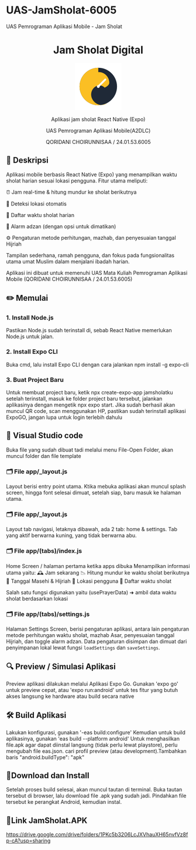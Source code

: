 # UAS-JamSholat-6005
UAS Pemrograman Aplikasi Mobile - Jam Sholat
<h1 align="center">Jam Sholat Digital</h1>

<p align="center">
<img src="./assets/images/logo.png" alt="Logo Aplikasi Jam Sholat Digital" width="128"/>
</p>

<p align="center">
Aplikasi jam sholat React Native (Expo)
</p>
<p align="center">
UAS Pemrograman Aplikasi Mobile(A2DLC)
</p>
<p align="center">
QORIDANI CHOIRUNNISAA / 24.01.53.6005
</p>

## 📖 Deskripsi
Aplikasi mobile berbasis React Native (Expo) yang menampilkan waktu sholat harian sesuai lokasi pengguna.
Fitur utama meliputi:

⏰ Jam real-time & hitung mundur ke sholat berikutnya

📍 Deteksi lokasi otomatis

🕌 Daftar waktu sholat harian

🔔 Alarm adzan (dengan opsi untuk dimatikan)

⚙️ Pengaturan metode perhitungan, mazhab, dan penyesuaian tanggal Hijriah

Tampilan sederhana, ramah pengguna, dan fokus pada fungsionalitas utama umat Muslim dalam menjalani ibadah harian.

Aplikasi ini dibuat untuk memenuhi UAS Mata Kuliah Pemrograman Aplikasi Mobile (QORIDANI CHOIRUNNISAA / 24.01.53.6005)


## ✏️ Memulai
### 1. Install Node.js
Pastikan Node.js sudah terinstall di, sebab React Native memerlukan Node.js untuk jalan.
### 2. Install Expo CLI
Buka cmd, lalu install Expo CLI dengan cara jalankan npm install -g expo-cli
### 3. Buat Project Baru
Untuk membuat project baru, ketik npx create-expo-app jamsholatku
setelah terinstall, masuk ke folder project baru tersebut, jalankan aplikasinya dengan mengetik npx expo start.
Jika sudah berhasil akan muncul QR code, scan menggunakan HP, pastikan sudah terinstall aplikasi ExpoGO, jangan lupa untuk login terlebih dahulu


## 🧾 Visual Studio code
Buka file yang sudah dibuat tadi melalui menu File-Open Folder, akan muncul folder dan file template

### 🗂️ File app/_layout.js
Layout berisi entry point utama. Ktika mebuka aplikasi akan muncul splash screen, hingga font selesai dimuat, setelah siap, baru masuk ke halaman utama.

### 🗂️ File app/_layout.js
Layout tab navigasi, letaknya dibawah, ada 2 tab: home & settings. Tab yang aktif berwarna kuning, yang tidak berwarna abu.

### 🗂️ File app/(tabs)/index.js
Home Screen / halaman pertama ketika apps dibuka
Menampilkan informasi utama yaitu:
🕰️ Jam sekarang
📉 Hitung mundur ke waktu sholat berikutnya
📆 Tanggal Masehi & Hijriah
📍 Lokasi pengguna
🕌 Daftar waktu sholat

Salah satu  fungsi digunakan yaitu (usePrayerData) ➜ ambil data waktu sholat berdasarkan lokasi

### 🗂️ File app/(tabs)/settings.js
Halaman Settings Screen, berisi pengaturan aplikasi, antara lain pengaturan metode perhitungan waktu sholat, mazhab Asar, penyesuaian tanggal Hijriah, dan toggle alarm adzan. Data pengaturan disimpan dan dimuat dari penyimpanan lokal lewat fungsi `loadSettings` dan `saveSettings`.


## 🔍 Preview / Simulasi Aplikasi
Preview aplikasi dilakukan melalui Aplikasi Expo Go. Gunakan 'expo go' untuk preview cepat, atau 'expo run:android' untuk tes fitur yang butuh akses langsung ke hardware atau build secara native

## 🛠 Build Aplikasi
Lakukan konfigurasi, gunakan '-eas build:configure' 
Kemudian untuk build aplikasinya, gunakan 'eas build --platform android'
Untuk menghasilkan file.apk agar dapat diinstal langsung (tidak perlu lewat playstore), perlu mengubah file eas.json.
cari profil preview (atau development).Tambahkan baris "android.buildType": "apk"

## 📲Download dan Install
Setelah proses build selesai, akan muncul tautan di terminal. Buka tautan tersebut di browser, lalu download file .apk yang sudah jadi. Pindahkan file tersebut ke perangkat Android, kemudian instal.

## 🔗Link JamSholat.APK
https://drive.google.com/drive/folders/1PKc5b3206LcJXVhauXH65nvfVz8fp-cA?usp=sharing
